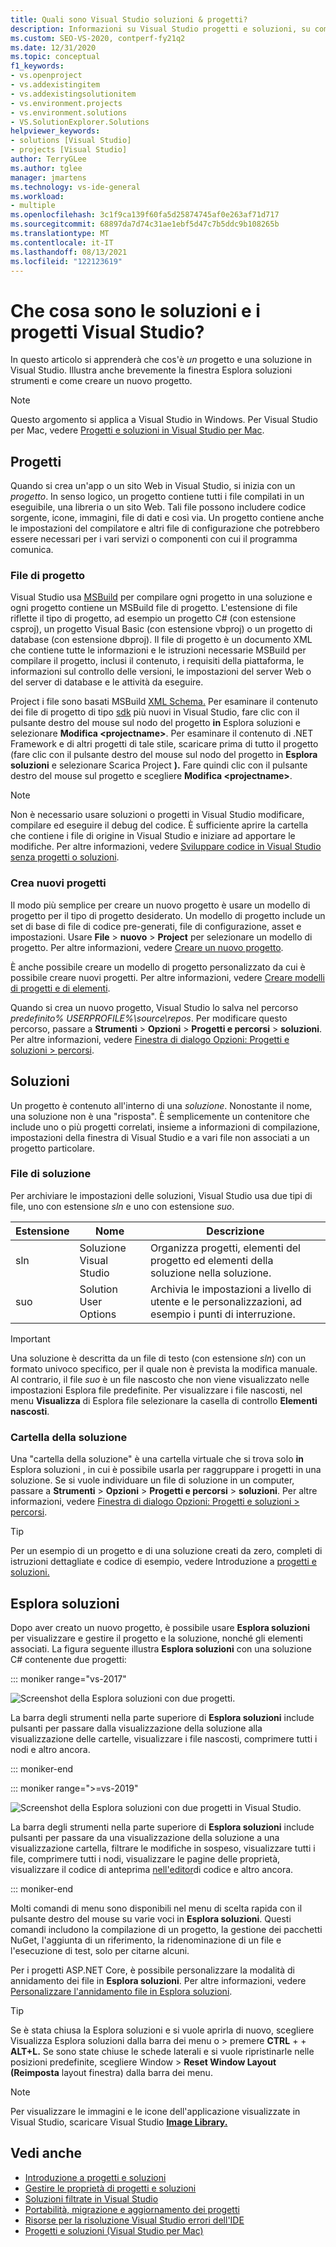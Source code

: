 ```yaml
---
title: Quali sono Visual Studio soluzioni & progetti?
description: Informazioni su Visual Studio progetti e soluzioni, su come creare nuovi progetti da un modello e su come visualizzare & gestire i progetti in Esplora soluzioni.
ms.custom: SEO-VS-2020, contperf-fy21q2
ms.date: 12/31/2020
ms.topic: conceptual
f1_keywords:
- vs.openproject
- vs.addexistingitem
- vs.addexistingsolutionitem
- vs.environment.projects
- vs.environment.solutions
- VS.SolutionExplorer.Solutions
helpviewer_keywords:
- solutions [Visual Studio]
- projects [Visual Studio]
author: TerryGLee
ms.author: tglee
manager: jmartens
ms.technology: vs-ide-general
ms.workload:
- multiple
ms.openlocfilehash: 3c1f9ca139f60fa5d25874745af0e263af71d717
ms.sourcegitcommit: 68897da7d74c31ae1ebf5d47c7b5ddc9b108265b
ms.translationtype: MT
ms.contentlocale: it-IT
ms.lasthandoff: 08/13/2021
ms.locfileid: "122123619"
---
```

# <a name="what-are-solutions-and-projects-in-visual-studio"></a>Che cosa sono le soluzioni e i progetti Visual Studio?

In questo articolo si apprenderà  che cos'è *un* progetto e una soluzione in Visual Studio. Illustra anche brevemente la finestra Esplora soluzioni strumenti e come creare un nuovo progetto.

> [!NOTE]
> Questo argomento si applica a Visual Studio in Windows. Per Visual Studio per Mac, vedere [Progetti e soluzioni in Visual Studio per Mac](/visualstudio/mac/projects-and-solutions).

## <a name="projects"></a>Progetti

Quando si crea un'app o un sito Web in Visual Studio, si inizia con un *progetto*. In senso logico, un progetto contiene tutti i file compilati in un eseguibile, una libreria o un sito Web. Tali file possono includere codice sorgente, icone, immagini, file di dati e così via. Un progetto contiene anche le impostazioni del compilatore e altri file di configurazione che potrebbero essere necessari per i vari servizi o componenti con cui il programma comunica.

### <a name="project-file"></a>File di progetto

Visual Studio usa [MSBuild](../msbuild/msbuild.md) per compilare ogni progetto in una soluzione e ogni progetto contiene un MSBuild file di progetto. L'estensione di file riflette il tipo di progetto, ad esempio un progetto C# (con estensione csproj), un progetto Visual Basic (con estensione vbproj) o un progetto di database (con estensione dbproj). Il file di progetto è un documento XML che contiene tutte le informazioni e le istruzioni necessarie MSBuild per compilare il progetto, inclusi il contenuto, i requisiti della piattaforma, le informazioni sul controllo delle versioni, le impostazioni del server Web o del server di database e le attività da eseguire.

Project i file sono basati MSBuild [XML Schema.](../msbuild/msbuild-project-file-schema-reference.md) Per esaminare il contenuto dei file di progetto di tipo [sdk](../msbuild/how-to-use-project-sdk.md) più nuovi in Visual Studio, fare clic con il pulsante destro del mouse sul nodo del progetto **in** Esplora soluzioni e selezionare **Modifica \<projectname\>**. Per esaminare il contenuto di .NET Framework e di altri progetti di tale stile, scaricare prima di tutto il progetto (fare clic con il pulsante destro del mouse sul nodo del progetto in **Esplora soluzioni** e selezionare Scarica Project **).** Fare quindi clic con il pulsante destro del mouse sul progetto e scegliere **Modifica \<projectname\>**.

> [!NOTE]
> Non è necessario usare soluzioni o progetti in Visual Studio modificare, compilare ed eseguire il debug del codice. È sufficiente aprire la cartella che contiene i file di origine in Visual Studio e iniziare ad apportare le modifiche. Per altre informazioni, vedere [Sviluppare codice in Visual Studio senza progetti o soluzioni](../ide/develop-code-in-visual-studio-without-projects-or-solutions.md).

### <a name="create-new-projects"></a>Crea nuovi progetti

Il modo più semplice per creare un nuovo progetto è usare un modello di progetto per il tipo di progetto desiderato. Un modello di progetto include un set di base di file di codice pre-generati, file di configurazione, asset e impostazioni. Usare **File**  >  **nuovo**  >  **Project** per selezionare un modello di progetto. Per altre informazioni, vedere [Creare un nuovo progetto](create-new-project.md).

È anche possibile creare un modello di progetto personalizzato da cui è possibile creare nuovi progetti. Per altre informazioni, vedere [Creare modelli di progetti e di elementi](../ide/creating-project-and-item-templates.md).

Quando si crea un nuovo progetto, Visual Studio lo salva nel percorso *predefinito% USERPROFILE%\source\repos*. Per modificare questo percorso, passare a **Strumenti**  >  **Opzioni**  >  **Progetti e percorsi**  >  **soluzioni**. Per altre informazioni, vedere [Finestra di dialogo Opzioni: Progetti e soluzioni > percorsi](./reference/projects-solutions-locations-options.md).

## <a name="solutions"></a>Soluzioni

Un progetto è contenuto all'interno di una *soluzione*. Nonostante il nome, una soluzione non è una "risposta". È semplicemente un contenitore che include uno o più progetti correlati, insieme a informazioni di compilazione, impostazioni della finestra di Visual Studio e a vari file non associati a un progetto particolare.

### <a name="solution-file"></a>File di soluzione

Per archiviare le impostazioni delle soluzioni, Visual Studio usa due tipi di file, uno con estensione *sln* e uno con estensione *suo*.

|Estensione|Nome|Descrizione|
|---------------|----------|-----------------|
|sln|Soluzione Visual Studio|Organizza progetti, elementi del progetto ed elementi della soluzione nella soluzione.|
|suo|Solution User Options|Archivia le impostazioni a livello di utente e le personalizzazioni, ad esempio i punti di interruzione.|

> [!IMPORTANT]
> Una soluzione è descritta da un file di testo (con estensione *sln*) con un formato univoco specifico, per il quale non è prevista la modifica manuale. Al contrario, il file *suo* è un file nascosto che non viene visualizzato nelle impostazioni Esplora file predefinite. Per visualizzare i file nascosti, nel menu **Visualizza** di Esplora file selezionare la casella di controllo **Elementi nascosti**.

### <a name="solution-folder"></a>Cartella della soluzione

Una "cartella della soluzione" è una cartella virtuale che si trova solo **in** Esplora soluzioni , in cui è possibile usarla per raggruppare i progetti in una soluzione. Se si vuole individuare un file di soluzione in un computer, passare a **Strumenti**  >  **Opzioni**  >  **Progetti e percorsi**  >  **soluzioni**. Per altre informazioni, vedere [Finestra di dialogo Opzioni: Progetti e soluzioni > percorsi](./reference/projects-solutions-locations-options.md).

> [!TIP]
> Per un esempio di un progetto e di una soluzione creati da zero, completi di istruzioni dettagliate e codice di esempio, vedere Introduzione a [progetti e soluzioni.](../get-started/tutorial-projects-solutions.md)

## <a name="solution-explorer"></a>Esplora soluzioni

Dopo aver creato un nuovo progetto, è possibile usare **Esplora soluzioni** per visualizzare e gestire il progetto e la soluzione, nonché gli elementi associati. La figura seguente illustra **Esplora soluzioni** con una soluzione C# contenente due progetti:

::: moniker range="vs-2017"

![Screenshot della Esplora soluzioni con due progetti.](../ide/media/vs2015_solution_explorer.png)

La barra degli strumenti nella parte superiore di **Esplora soluzioni** include pulsanti per passare dalla visualizzazione della soluzione alla visualizzazione delle cartelle, visualizzare i file nascosti, comprimere tutti i nodi e altro ancora.

::: moniker-end

::: moniker range=">=vs-2019"

![Screenshot della Esplora soluzioni con due progetti in Visual Studio.](../ide/media/solution-explorer.png)

La barra degli strumenti nella parte superiore di **Esplora soluzioni** include pulsanti per passare da una visualizzazione della soluzione [](managing-project-and-solution-properties.md) a una visualizzazione cartella, filtrare le modifiche in sospeso, visualizzare tutti i file, comprimere tutti i nodi, visualizzare le pagine delle proprietà, visualizzare il codice di anteprima [nell'editor](writing-code-in-the-code-and-text-editor.md)di codice e altro ancora.

::: moniker-end

Molti comandi di menu sono disponibili nel menu di scelta rapida con il pulsante destro del mouse su varie voci in **Esplora soluzioni**. Questi comandi includono la compilazione di un progetto, la gestione dei pacchetti NuGet, l'aggiunta di un riferimento, la ridenominazione di un file e l'esecuzione di test, solo per citarne alcuni.

Per i progetti ASP.NET Core, è possibile personalizzare la modalità di annidamento dei file in **Esplora soluzioni**. Per altre informazioni, vedere [Personalizzare l'annidamento file in Esplora soluzioni](file-nesting-solution-explorer.md).

> [!TIP]
> Se è stata chiusa la Esplora soluzioni e si vuole aprirla di nuovo, scegliere Visualizza Esplora soluzioni dalla barra dei menu o  >   premere **CTRL** +  + **ALT+L.** Se sono state chiuse le schede laterali e si vuole ripristinarle nelle posizioni predefinite, scegliere Window  >  **Reset Window Layout (Reimposta** layout finestra) dalla barra dei menu.

> [!NOTE]
> Per visualizzare le immagini e le icone dell'applicazione visualizzate in Visual Studio, scaricare Visual Studio [**Image Library.**](https://www.microsoft.com/download/details.aspx?id=35825)

## <a name="see-also"></a>Vedi anche

- [Introduzione a progetti e soluzioni](../get-started/tutorial-projects-solutions.md)
- [Gestire le proprietà di progetti e soluzioni](managing-project-and-solution-properties.md)
- [Soluzioni filtrate in Visual Studio](filtered-solutions.md)
- [Portabilità, migrazione e aggiornamento dei progetti](../porting/port-migrate-and-upgrade-visual-studio-projects.md)
- [Risorse per la risoluzione Visual Studio errori dell'IDE](./reference/resources-for-troubleshooting-integrated-development-environment-errors.md)
- [Progetti e soluzioni (Visual Studio per Mac)](/visualstudio/mac/projects-and-solutions)
